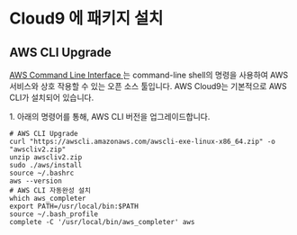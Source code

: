 # Cloud9 에 패키지 설치

## AWS CLI Upgrade

[AWS Command Line Interface ](https://docs.aws.amazon.com/cli/latest/userguide/cli-chap-welcome.html)는 command-line shell의 명령을 사용하여 AWS 서비스와 상호 작용할 수 있는 오픈 소스 툴입니다. AWS Cloud9는 기본적으로 AWS CLI가 설치되어 있습니다.

1\. 아래의 명령어를 통해, AWS CLI 버전을 업그레이드합니다.

```
# AWS CLI Upgrade
curl "https://awscli.amazonaws.com/awscli-exe-linux-x86_64.zip" -o "awscliv2.zip"
unzip awscliv2.zip
sudo ./aws/install
source ~/.bashrc
aws --version
# AWS CLI 자동완성 설치 
which aws_completer
export PATH=/usr/local/bin:$PATH
source ~/.bash_profile
complete -C '/usr/local/bin/aws_completer' aws

```

